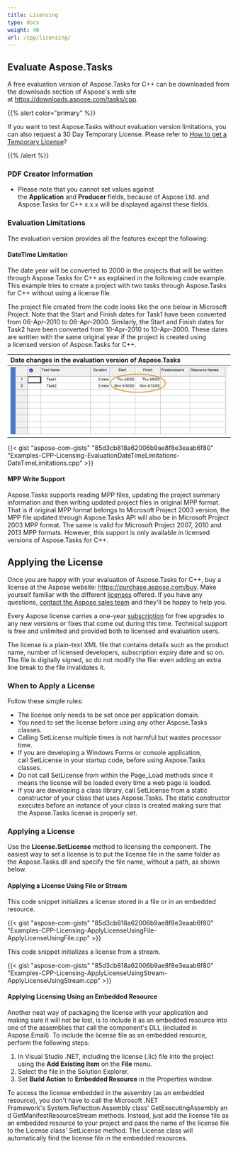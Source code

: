 ```yaml
---
title: Licensing
type: docs
weight: 40
url: /cpp/licensing/
---
```


## **Evaluate Aspose.Tasks**
A free evaluation version of Aspose.Tasks for C++ can be downloaded from the downloads section of Aspose's web site at <https://downloads.aspose.com/tasks/cpp>.

{{% alert color="primary" %}} 

If you want to test Aspose.Tasks without evaluation version limitations, you can also request a 30 Day Temporary License. Please refer to [How to get a Temporary License](https://purchase.aspose.com/temporary-license)?

{{% /alert %}} 
### **PDF Creator Information**
- Please note that you cannot set values against the **Application** and **Producer** fields, because of Aspose Ltd. and Aspose.Tasks for C++ x.x.x will be displayed against these fields.
### **Evaluation Limitations**
The evaluation version provides all the features except the following:
#### **DateTime Limitation**
The date year will be converted to 2000 in the projects that will be written through Aspose.Tasks for C++ as explained in the following code example. This example tries to create a project with two tasks through Aspose.Tasks for C++ without using a license file.

The project file created from the code looks like the one below in Microsoft Project. Note that the Start and Finish dates for Task1 have been converted from 06-Apr-2010 to 06-Apr-2000. Similarly, the Start and Finish dates for Task2 have been converted from 10-Apr-2010 to 10-Apr-2000. These dates are written with the same original year if the project is created using a licensed version of Aspose.Tasks for C++.

|**Date changes in the evaluation version of Aspose.Tasks**|
| :- |
|![todo:image_alt_text](licensing_1.png)|
{{< gist "aspose-com-gists" "85d3cb818a62006b9ae8f8e3eaab6f80" "Examples-CPP-Licensing-EvaluationDateTimeLimitations-DateTimeLimitations.cpp" >}}
#### **MPP Write Support**
Aspose.Tasks supports reading MPP files, updating the project summary information and then writing updated project files in original MPP format. That is if original MPP format belongs to Microsoft Project 2003 version, the MPP file updated through Aspose.Tasks API will also be in Microsoft Project 2003 MPP format. The same is valid for Microsoft Project 2007, 2010 and 2013 MPP formats. However, this support is only available in licensed versions of Aspose.Tasks for C++.
## **Applying the License**
Once you are happy with your evaluation of Aspose.Tasks for C++, buy a license at the Aspose website: <https://purchase.aspose.com/buy>. Make yourself familiar with the different [licenses](https://purchase.aspose.com/policies/license-types/) offered. If you have any questions, [contact the Aspose sales team](https://about.aspose.com/contact) and they'll be happy to help you.

Every Aspose license carries a one-year [subscription](https://purchase.aspose.com/policies/subscriptions) for free upgrades to any new versions or fixes that come out during this time. Technical support is free and unlimited and provided both to licensed and evaluation users.

The license is a plain-text XML file that contains details such as the product name, number of licensed developers, subscription expiry date and so on. The file is digitally signed, so do not modify the file: even adding an extra line break to the file invalidates it.
### **When to Apply a License**
Follow these simple rules:

- The license only needs to be set once per application domain.
- You need to set the license before using any other Aspose.Tasks classes.
- Calling SetLicense multiple times is not harmful but wastes processor time.
- If you are developing a Windows Forms or console application, call SetLicense in your startup code, before using Aspose.Tasks classes.
- Do not call SetLicense from within the Page_Load methods since it means the license will be loaded every time a web page is loaded.
- If you are developing a class library, call SetLicense from a static constructor of your class that uses Aspose.Tasks. The static constructor executes before an instance of your class is created making sure that the Aspose.Tasks license is properly set.
### **Applying a License**
Use the **License.SetLicense** method to licensing the component. The easiest way to set a license is to put the license file in the same folder as the Aspose.Tasks.dll and specify the file name, without a path, as shown below.
#### **Applying a License Using File or Stream**
This code snippet initializes a license stored in a file or in an embedded resource.

{{< gist "aspose-com-gists" "85d3cb818a62006b9ae8f8e3eaab6f80" "Examples-CPP-Licensing-ApplyLicenseUsingFile-ApplyLicenseUsingFile.cpp" >}}



This code snippet initializes a license from a stream.

{{< gist "aspose-com-gists" "85d3cb818a62006b9ae8f8e3eaab6f80" "Examples-CPP-Licensing-ApplyLicenseUsingStream-ApplyLicenseUsingStream.cpp" >}}


#### **Applying Licensing Using an Embedded Resource**
Another neat way of packaging the license with your application and making sure it will not be lost, is to include it as an embedded resource into one of the assemblies that call the component's DLL (included in Aspose.Email). To include the license file as an embedded resource, perform the following steps:

1. In Visual Studio .NET, including the license (.lic) file into the project using the **Add Existing Item** on the **File** menu.
2. Select the file in the Solution Explorer.
3. Set **Build Action** to **Embedded Resource** in the Properties window.

To access the license embedded in the assembly (as an embedded resource), you don't have to call the Microsoft .NET Framework's System.Reflection.Assembly class' GetExecutingAssembly and GetManifestResourceStream methods. Instead, just add the license file as an embedded resource to your project and pass the name of the license file to the License class' SetLicense method. The License class will automatically find the license file in the embedded resources.
